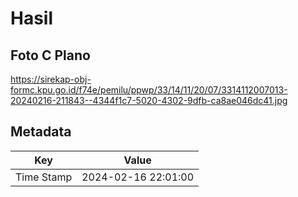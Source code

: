 # Hasil

## Foto C Plano

https://sirekap-obj-formc.kpu.go.id/f74e/pemilu/ppwp/33/14/11/20/07/3314112007013-20240216-211843--4344f1c7-5020-4302-9dfb-ca8ae046dc41.jpg


## Metadata

| Key        | Value               |
| ---------- | ------------------- |
| Time Stamp | 2024-02-16 22:01:00 |



